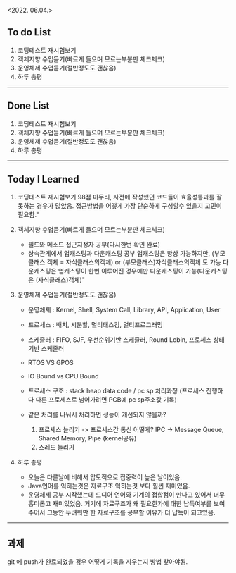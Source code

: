 <2022. 06.04.>

## To do List 

1. 코딩테스트 재시험보기
2. 객체지향 수업듣기(빠르게 들으며 모르는부분만 체크체크)
3. 운영체제 수업듣기(절반정도도 괜찮음)
4. 하루 총평

-------

## Done List

1. 코딩테스트 재시험보기
2. 객체지향 수업듣기(빠르게 들으며 모르는부분만 체크체크)
3. 운영체제 수업듣기(절반정도도 괜찮음)
4. 하루 총평

-------
## Today I Learned
1. 코딩테스트 재시험보기
98점 마무리, 사전에 작성했던 코드들이 효율성통과를 잘 못하는 경우가 많았음.
접근방법을 어떻게 가장 단순하게 구성할수 있을지 고민이 필요함."


2. 객체지향 수업듣기(빠르게 들으며 모르는부분만 체크체크)
   - 필드와 메소드 접근지정자 공부(다시한번 확인 완료)
   - 상속관계에서 업캐스팅과 다운캐스팅 공부
   업캐스팅은 항상 가능하지만, (부모클래스 객체 = 자식클래스의객체) or (부모클래스)자식클래스의객체 도 가능
   다운캐스팅은 업캐스팅이 한번 이루어진 경우에만 다운캐스팅이 가능(다운캐스팅은 (자식클래스)객체)"


3. 운영체제 수업듣기(절반정도도 괜찮음)
   - 운영체제 : Kernel, Shell, System Call, Library, API, Application, User
   - 프로세스 : 배치, 시분할, 멀티태스킹, 멀티프로그래밍
   - 스케줄러 : FIFO, SJF, 우선순위기반 스케줄러, Round Lobin, 프로세스 상태기반 스케줄러
   - RTOS VS GPOS
   - IO Bound vs CPU Bound

   - 프로세스 구조 : stack heap data code / pc sp 처리과정
     (프로세스 진행하다 다른 프로세스로 넘어가려면 PCB에 pc sp주소값 기록)

   - 같은 처리를 나눠서 처리하면 성능이 개선되지 않을까?
     1. 프로세스 늘리기 -> 프로세스간 통신 어떻게? IPC -> Message Queue, Shared Memory, Pipe (kernel공유)
     2. 스레드 늘리기
     
     
4. 하루 총평
   - 오늘은 다른날에 비해서 압도적으로 집중력이 높은 날이었음.
   - Java언어를 익히는것은 자료구조 익히는것 보다 훨씬 재미있음.
   - 운영체제 공부 시작했는데 드디어 언어와 기계의 접합점이 만나고 있어서 너무 흥미롭고 재미있었음.
     거기에 자료구조가 왜 필요한가에 대한 납득여부를 보여주어서 그동안 두려워만 한 자료구조를 공부할 이유가 더 납득이 되고있음.

-------
## 과제
git 에 push가 완료되었을 경우 어떻게 기록을 지우는지 방법 찾아야됨.



